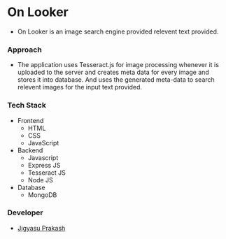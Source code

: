 # On Looker
- On Looker is an image search engine provided relevent text provided.

### Approach
- The application uses Tesseract.js for image processing whenever it is uploaded to the server and creates meta data for every image and stores it into database. And uses the generated meta-data to search relevent images for the input text provided.

### Tech Stack
- Frontend
    - HTML
    - CSS
    - JavaScript
- Backend
    - Javascript
    - Express JS
    - Tesseract JS
    - Node JS
- Database
    - MongoDB

### Developer
- <a href = "https://itsjigyasu.me">Jigyasu Prakash</a>